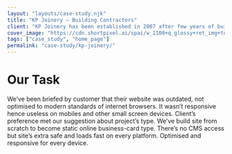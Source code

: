 ```yaml
---
layout: "layouts/case-study.njk"
title: "KP Joinery – Building Contractors"
client: "KP Joinery has been established in 2007 after few years of building experience. KP Joinery is specialized in: new build and extensions, loft conversions, roof repairing, rendering and plastering, kitchens and bathrooms installations, tilling and all aspect of masonry stones, decking and patios all kinds, driveways, gardening and fencing, external insulations system, plumbing and electric."
cover_image: "https://cdn.shortpixel.ai/spai/w_1100+q_glossy+ret_img+to_webp/https://www.behoofstudio.co.uk/wp-content/uploads/2019/05/kp_joinery_photos.jpg"
tags: ["case_study", "home_page"]
permalink: "case-study/kp-joinery/"
---
```


# Our Task

We’ve been briefed by customer that their website was outdated, not optimised to modern standards of internet browsers. It wasn’t responsive hence useless on mobiles and other small screen devices. Client’s preference met our suggestion about project’s type. We’ve build site from scratch to become static online business-card type. There’s no CMS access but site’s extra safe and loads fast on every platform. Optimised and responsive for every device.
